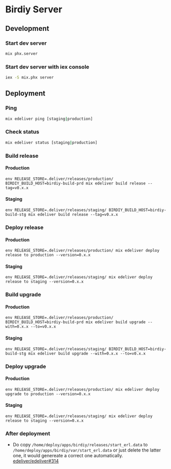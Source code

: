 # Birdiy Server

## Development

### Start dev server

```bash
mix phx.server
```

### Start dev server with iex console

```bash
iex -S mix.phx server
```

## Deployment

### Ping

```bash
mix edeliver ping [staging|production]
```

### Check status

```bash
mix edeliver status [staging|production]
```

### Build release

#### Production

```fish
env RELEASE_STORE=.deliver/releases/production/ BIRDIY_BUILD_HOST=birdiy-build-prd mix edeliver build release --tag=v0.x.x
```

#### Staging

```fish
env RELEASE_STORE=.deliver/releases/staging/ BIRDIY_BUILD_HOST=birdiy-build-stg mix edeliver build release --tag=v0.x.x
```

### Deploy release

#### Production

```fish
env RELEASE_STORE=.deliver/releases/production/ mix edeliver deploy release to production --version=0.x.x
```

#### Staging

```fish
env RELEASE_STORE=.deliver/releases/staging/ mix edeliver deploy release to staging --version=0.x.x
```

### Build upgrade

#### Production

```fish
env RELEASE_STORE=.deliver/releases/production/ BIRDIY_BUILD_HOST=birdiy-build-prd mix edeliver build upgrade --with=0.x.x --to=v0.x.x
```

#### Staging

```fish
env RELEASE_STORE=.deliver/releases/staging/ BIRDIY_BUILD_HOST=birdiy-build-stg mix edeliver build upgrade --with=0.x.x --to=v0.x.x
```

### Deploy upgrade

#### Production

```fish
env RELEASE_STORE=.deliver/releases/production/ mix edeliver deploy upgrade to production --version=0.x.x
```

#### Staging

```fish
env RELEASE_STORE=.deliver/releases/staging/ mix edeliver deploy release to staging --version=0.x.x
```

### After deployment

* Do copy `/home/deploy/apps/birdiy/releases/start_erl.data` to `/home/deploy/apps/birdiy/var/start_erl.data` or just delete the latter one, it would genereate a correct one automatically. [edeliver/edeliver#314](https://github.com/edeliver/edeliver/issues/314)
